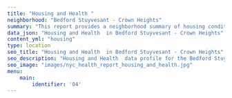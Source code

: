 ```yaml
---
title: "Housing and Health "
neighborhood: "Bedford Stuyvesant - Crown Heights"
summary: "This report provides a neighborhood summary of housing conditions and related health outcomes. It also describes population characteristics that can increase vulnerability to housing hazards."
data_json: "Housing and Health  in Bedford Stuyvesant - Crown Heights"
content_yml: "housing"
type: location
seo_title: "Housing and Health  in Bedford Stuyvesant - Crown Heights"
seo_description: "Housing and Health  data profile for the Bedford Stuyvesant - Crown Heights neighborhood of NYC."
seo_image: "images/nyc_health_report_housing_and_health.jpg"
menu:
    main:
        identifier: '04'
---
```

